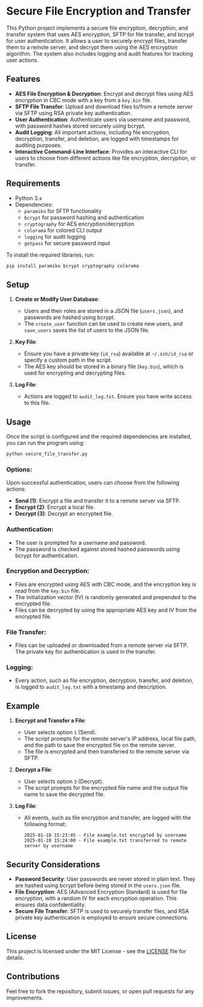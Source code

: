 # Secure File Encryption and Transfer

This Python project implements a secure file encryption, decryption, and transfer system that uses AES encryption, SFTP for file transfer, and bcrypt for user authentication. It allows a user to securely encrypt files, transfer them to a remote server, and decrypt them using the AES encryption algorithm. The system also includes logging and audit features for tracking user actions.

## Features

- **AES File Encryption & Decryption**: Encrypt and decrypt files using AES encryption in CBC mode with a key from a `key.bin` file.
- **SFTP File Transfer**: Upload and download files to/from a remote server via SFTP using RSA private key authentication.
- **User Authentication**: Authenticate users via username and password, with password hashes stored securely using bcrypt.
- **Audit Logging**: All important actions, including file encryption, decryption, transfer, and deletion, are logged with timestamps for auditing purposes.
- **Interactive Command-Line Interface**: Provides an interactive CLI for users to choose from different actions like file encryption, decryption, or transfer.

## Requirements

- Python 3.x
- Dependencies:
  - `paramiko` for SFTP functionality
  - `bcrypt` for password hashing and authentication
  - `cryptography` for AES encryption/decryption
  - `colorama` for colored CLI output
  - `logging` for audit logging
  - `getpass` for secure password input

To install the required libraries, run:

```bash
pip install paramiko bcrypt cryptography colorama
```

## Setup

1. **Create or Modify User Database**: 
    - Users and their roles are stored in a JSON file (`users.json`), and passwords are hashed using bcrypt.
    - The `create_user` function can be used to create new users, and `save_users` saves the list of users to the JSON file.
    
2. **Key File**:
    - Ensure you have a private key (`id_rsa`) available at `~/.ssh/id_rsa` or specify a custom path in the script.
    - The AES key should be stored in a binary file (`key.bin`), which is used for encrypting and decrypting files.

3. **Log File**:
    - Actions are logged to `audit_log.txt`. Ensure you have write access to this file.

## Usage

Once the script is configured and the required dependencies are installed, you can run the program using:

```bash
python secure_file_transfer.py
```

### Options:
Upon successful authentication, users can choose from the following actions:
- **Send (1)**: Encrypt a file and transfer it to a remote server via SFTP.
- **Encrypt (2)**: Encrypt a local file.
- **Decrypt (3)**: Decrypt an encrypted file.

### Authentication:
- The user is prompted for a username and password.
- The password is checked against stored hashed passwords using bcrypt for authentication.

### Encryption and Decryption:
- Files are encrypted using AES with CBC mode, and the encryption key is read from the `key.bin` file.
- The initialization vector (IV) is randomly generated and prepended to the encrypted file.
- Files can be decrypted by using the appropriate AES key and IV from the encrypted file.

### File Transfer:
- Files can be uploaded or downloaded from a remote server via SFTP. The private key for authentication is used in the transfer.

### Logging:
- Every action, such as file encryption, decryption, transfer, and deletion, is logged to `audit_log.txt` with a timestamp and description.

## Example

1. **Encrypt and Transfer a File**:
   - User selects option `1` (Send).
   - The script prompts for the remote server's IP address, local file path, and the path to save the encrypted file on the remote server.
   - The file is encrypted and then transferred to the remote server via SFTP.

2. **Decrypt a File**:
   - User selects option `3` (Decrypt).
   - The script prompts for the encrypted file name and the output file name to save the decrypted file.

3. **Log File**:
   - All events, such as file encryption and transfer, are logged with the following format:
   
     ```
     2025-01-10 15:23:45 - File example.txt encrypted by username
     2025-01-10 15:24:00 - File example.txt transferred to remote server by username
     ```

## Security Considerations

- **Password Security**: User passwords are never stored in plain text. They are hashed using bcrypt before being stored in the `users.json` file.
- **File Encryption**: AES (Advanced Encryption Standard) is used for file encryption, with a random IV for each encryption operation. This ensures data confidentiality.
- **Secure File Transfer**: SFTP is used to securely transfer files, and RSA private key authentication is employed to ensure secure connections.

## License

This project is licensed under the MIT License - see the [LICENSE](LICENSE) file for details.

## Contributions

Feel free to fork the repository, submit issues, or open pull requests for any improvements.
